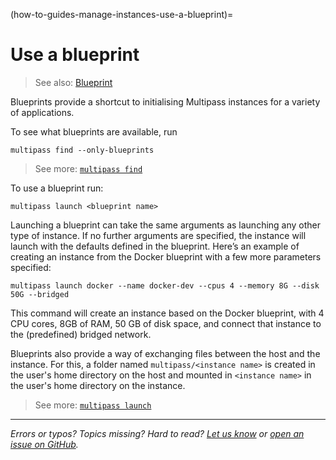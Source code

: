 (how-to-guides-manage-instances-use-a-blueprint)=
# Use a blueprint

> See also: [Blueprint](/explanation/blueprint) 

Blueprints provide a shortcut to initialising Multipass instances for a variety of applications. 

To see what blueprints are available, run 

```plain
multipass find --only-blueprints
```

> See more: [`multipass find`](/reference/command-line-interface/find)

To use a blueprint run:

```plain
multipass launch <blueprint name>
```

Launching a blueprint can take the same arguments as launching any other type of instance. If no further arguments are specified, the instance will launch with the defaults defined in the blueprint. Here’s an example of creating an instance from the Docker blueprint with a few more parameters specified:

```plain
multipass launch docker --name docker-dev --cpus 4 --memory 8G --disk 50G --bridged
```

This command will create an instance based on the Docker blueprint, with 4 CPU cores, 8GB of RAM, 50 GB of disk space, and connect that instance to the (predefined) bridged network.

Blueprints also provide a way of exchanging files between the host and the instance. For this, a folder named `multipass/<instance name>` is created in the user's home directory on the host and mounted in `<instance name>` in the user's home directory on the instance.

> See more: [`multipass launch`](/reference/command-line-interface/launch)

---

*Errors or typos? Topics missing? Hard to read? <a href="https://docs.google.com/forms/d/e/1FAIpQLSd0XZDU9sbOCiljceh3rO_rkp6vazy2ZsIWgx4gsvl_Sec4Ig/viewform?usp=pp_url&entry.317501128=https://multipass.run/docs/use-a-blueprint" target="_blank">Let us know</a> or <a href="https://github.com/canonical/multipass/issues/new/choose" target="_blank">open an issue on GitHub</a>.*

